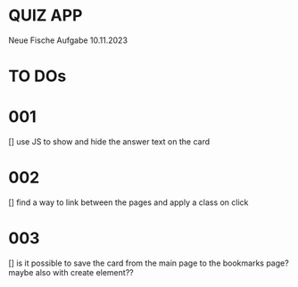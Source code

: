 # QUIZ APP

Neue Fische Aufgabe 10.11.2023

# TO DOs

# 001

[] use JS to show and hide the answer text on the card

<!--
therefore use the event listener on click
then apply the toggle function
add a html text element under the button with append()
 -->

# 002

[] find a way to link between the pages and apply a class on click

# 003

[] is it possible to save the card from the main page to the bookmarks page? maybe also with create element??
